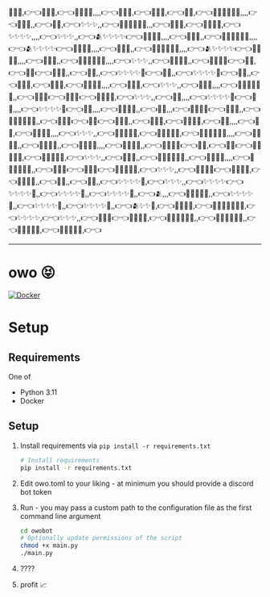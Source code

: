 
💖💖✨,👉👈💖💖✨,👉👈💖💖✨🥺,,,,👉👈💖💖✨,👉👈💖💖✨,👉👈💖💖,👉👈💖✨✨✨✨🥺,,,,👉👈💖💖🥺,,👉👈💖💖,👉👈✨✨✨,,👉👈💖✨✨✨✨🥺,,,👉👈💖💖✨,👉👈💖💖✨🥺,👉👈✨✨✨✨,,,,👉👈✨✨✨,,👉👈🫂✨✨✨✨👉👈💖💖💖🥺,,,,👉👈💖💖💖,,👉👈💖💖💖✨✨🥺,,,,👉👈🫂✨✨✨✨👉👈💖💖💖🥺,,,,👉👈💖💖💖,,👉👈💖💖💖✨✨🥺,,,,👉👈🫂✨✨✨✨👉👈💖💖💖🥺,,,,👉👈💖💖💖,,👉👈💖💖💖✨✨🥺,,,,👉👈✨✨✨,,👉👈💖💖✨🥺,,👉👈💖💖✨🥺👉👈💖💖,👉👈💖💖👉👈✨✨✨,,👉👈💖💖,,👉👈✨✨✨✨🥺👉👈💖💖,,👉👈✨✨✨✨🥺👉👈💖💖,,👉👈💖💖✨,👉👈💖💖✨,👉👈💖💖✨🥺,,,,👉👈💖💖✨,👉👈✨✨✨,,👉👈💖💖🥺,,,,👉👈💖✨✨✨✨🥺,,👉👈💖💖✨👉👈💖💖✨👉👈💖💖✨✨,👉👈✨✨✨,,👉👈💖💖,,,,👉👈✨✨✨✨🥺👉👈💖💖,,,,👉👈✨✨✨✨🥺👉👈💖💖,,,,👉👈💖💖✨🥺,,👉👈💖💖,,,👉👈💖💖✨🥺👉👈✨✨✨,,👉👈💖✨✨✨✨🥺,,👉👈💖💖✨👉👈💖💖👉👈✨✨✨,,👉👈💖💖✨,👉👈💖💖✨🥺,👉👈💖💖,,,,👉👈💖💖,👉👈💖💖✨🥺,,,,👉👈✨✨✨,,👉👈💖💖✨✨🥺,👉👈💖💖✨✨🥺,👉👈💖✨✨✨✨🥺,,,,👉👈💖💖✨🥺,,👉👈💖💖✨🥺,,👉👈💖💖✨🥺,,,,👉👈💖💖✨🥺,,👉👈💖💖✨🥺👉👈💖💖,👉👈💖💖👉👈💖💖✨✨🥺,👉👈💖💖✨✨🥺,👉👈✨✨✨,,👉👈💖💖🥺,,👉👈💖✨✨✨✨🥺,,👉👈💖💖✨🥺,,,,👉👈💖✨✨✨✨🥺,,👉👈💖💖🥺👉👈💖💖🥺👉👈💖💖✨✨🥺,👉👈✨✨✨,,👉👈💖💖✨🥺👉👈💖💖✨🥺,👉👈💖💖✨🥺,,👉👈💖💖,,👉👈💖💖,,👉👈✨✨✨✨🥺,👉👈✨✨✨,,👉👈✨✨✨✨👉👈✨✨✨✨🥺,,👉👈✨✨✨✨🥺,,👉👈✨✨✨✨🥺,,👉👈🫂,,,👉👈💖💖💖✨✨,,👉👈✨✨✨✨🥺,,👉👈✨✨✨✨🥺,,👉👈✨✨✨✨🥺,,👉👈🫂✨✨🥺,👉👈💖💖💖🥺,👉👈💖💖💖✨✨✨✨,👉👈✨✨✨✨,👉👈✨✨✨,,👉👈💖💖✨👉👈💖💖✨✨,👉👈💖✨✨✨✨🥺,,👉👈💖✨✨✨✨🥺,,👉👈💖💖✨✨🥺,👉👈💖💖✨✨🥺,👉👈

-----

# owo 😝

[![Docker](https://github.com/owo-uwu-nyaa/owo/actions/workflows/docker-publish.yml/badge.svg)](https://github.com/owo-uwu-nyaa/owo/actions/workflows/docker-publish.yml)

# Setup

## Requirements

One of 
- Python 3.11
- Docker

## Setup

1.  Install requirements via `pip install -r requirements.txt`

    ```bash
    # Install requirements
    pip install -r requirements.txt
    ```

1.  Edit owo.toml to your liking - at minimum you should provide a discord
    bot token

1.  Run - you may pass a custom path to the configuration file as the first command line argument

    ```bash
    cd owobot
    # Optionally update permissions of the script
    chmod +x main.py
    ./main.py
    ```

1.  ????
1.  profit 📈
